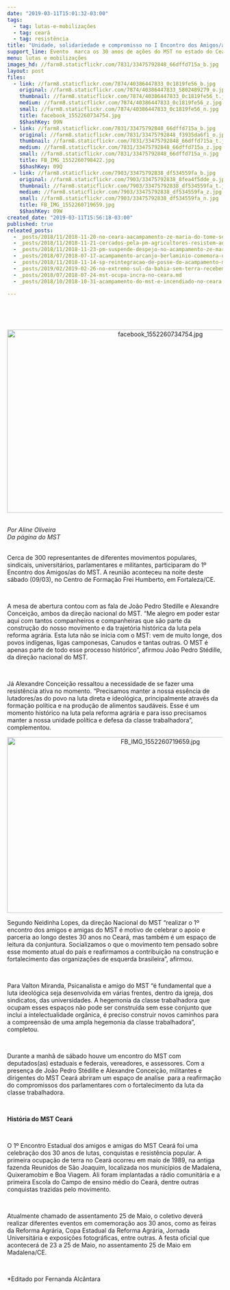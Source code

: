 ```yaml
---
date: "2019-03-11T15:01:32-03:00"
tags:
  - tag: lutas-e-mobilizações
  - tag: ceará
  - tag: resistência
title: "Unidade, solidariedade e compromisso no I Encontro dos Amigos/as do MST no Ceará"
support_line: Evento  marca os 30 anos de ações do MST no estado do Ceará e recebe diretores nacionais
menu: lutas e mobilizações
images_hd: //farm8.staticflickr.com/7831/33475792848_66dffd715a_b.jpg
layout: post
files:
  - link: //farm8.staticflickr.com/7874/40386447833_0c1819fe56_b.jpg
    original: //farm8.staticflickr.com/7874/40386447833_5802489279_o.jpg
    thumbnail: //farm8.staticflickr.com/7874/40386447833_0c1819fe56_t.jpg
    medium: //farm8.staticflickr.com/7874/40386447833_0c1819fe56_z.jpg
    small: //farm8.staticflickr.com/7874/40386447833_0c1819fe56_n.jpg
    title: facebook_1552260734754.jpg
    $$hashKey: 09N
  - link: //farm8.staticflickr.com/7831/33475792848_66dffd715a_b.jpg
    original: //farm8.staticflickr.com/7831/33475792848_f3935da6f1_o.jpg
    thumbnail: //farm8.staticflickr.com/7831/33475792848_66dffd715a_t.jpg
    medium: //farm8.staticflickr.com/7831/33475792848_66dffd715a_z.jpg
    small: //farm8.staticflickr.com/7831/33475792848_66dffd715a_n.jpg
    title: FB_IMG_1552260798422.jpg
    $$hashKey: 09Q
  - link: //farm8.staticflickr.com/7903/33475792838_df534559fa_b.jpg
    original: //farm8.staticflickr.com/7903/33475792838_8fea4f5dde_o.jpg
    thumbnail: //farm8.staticflickr.com/7903/33475792838_df534559fa_t.jpg
    medium: //farm8.staticflickr.com/7903/33475792838_df534559fa_z.jpg
    small: //farm8.staticflickr.com/7903/33475792838_df534559fa_n.jpg
    title: FB_IMG_1552260719659.jpg
    $$hashKey: 09W
created_date: "2019-03-11T15:56:18-03:00"
published: true
releated_posts:
  - _posts/2018/11/2018-11-20-no-ceara-aacampamento-ze-maria-do-tome-sofre-ameaca-de-despejo.md
  - _posts/2018/11/2018-11-21-cercados-pela-pm-agricultores-resistem-ao-despejo-de-150-familias-em-limoeiro-ce.md
  - _posts/2018/11/2018-11-23-pm-suspende-despejo-no-acampamento-ze-maria-do-tome-e-familias-seguem-na-resistencia.md
  - _posts/2018/07/2018-07-17-acampamento-arcanjo-berlaminio-comemora-um-ano-de-resistencia-na-paraiba.md
  - _posts/2018/11/2018-11-14-sp-reintegracao-de-posse-do-acampamento-marielle-vive-e-adiado.md
  - _posts/2019/02/2019-02-26-no-extremo-sul-da-bahia-sem-terra-recebem-a-imissao-de-posse.md
  - _posts/2018/07/2018-07-24-mst-ocupa-incra-no-ceara.md
  - _posts/2018/10/2018-10-31-acampamento-do-mst-e-incendiado-no-ceara.md

---
```

<p>&nbsp;</p>

<p>&nbsp;</p>

<p style="text-align:center"><img alt="facebook_1552260734754.jpg" height="427" src="//farm8.staticflickr.com/7874/40386447833_0c1819fe56_b.jpg" width="700" /></p>

<p><br />
<em>Por Aline Oliveira<br />
Da p&aacute;gina do MST</em></p>

<p><br />
Cerca de 300 representantes de diferentes movimentos populares, sindicais, universit&aacute;rios, parlamentares e militantes, participaram do 1&ordm; Encontro dos Amigos/as do MST. A reuni&atilde;o aconteceu na noite deste s&aacute;bado (09/03), no Centro de Forma&ccedil;&atilde;o Frei Humberto, em Fortaleza/CE.</p>

<p>&nbsp;</p>

<p>A mesa de abertura contou com as fala de Jo&atilde;o Pedro Stedille e Alexandre Concei&ccedil;&atilde;o, ambos da dire&ccedil;&atilde;o nacional do MST. &ldquo;Me alegro em poder estar aqui com tantos companheiros e companheiras que s&atilde;o parte da constru&ccedil;&atilde;o do nosso movimento e da trajet&oacute;ria hist&oacute;rica da luta pela reforma agr&aacute;ria. Esta luta n&atilde;o se inicia com o MST: vem de muito longe, dos povos ind&iacute;genas, ligas camponesas, Canudos e tantas outras. O MST &eacute; apenas parte de todo esse processo hist&oacute;rico&rdquo;, afirmou Jo&atilde;o Pedro St&eacute;dille, da dire&ccedil;&atilde;o nacional do MST.</p>

<p>&nbsp;</p>

<p>J&aacute; Alexandre Concei&ccedil;&atilde;o ressaltou a necessidade de se fazer uma resist&ecirc;ncia ativa no momento. &ldquo;Precisamos manter a nossa ess&ecirc;ncia de lutadores/as do povo na luta direta e ideol&oacute;gica, principalmente atrav&eacute;s da forma&ccedil;&atilde;o pol&iacute;tica e na produ&ccedil;&atilde;o de alimentos saud&aacute;veis. Esse &eacute; um momento hist&oacute;rico na luta pela reforma agr&aacute;ria e para isso precisamos manter a nossa unidade pol&iacute;tica e defesa da classe trabalhadora&rdquo;, complementou.</p>

<p style="text-align:center"><img alt="FB_IMG_1552260719659.jpg" height="410" src="//farm8.staticflickr.com/7903/33475792838_df534559fa_b.jpg" width="700" /></p>

<p>Segundo Neidinha Lopes, da dire&ccedil;&atilde;o Nacional do MST &ldquo;realizar o 1&ordm; encontro dos amigos e amigas do MST &eacute; motivo de celebrar o apoio e parceria ao longo destes 30 anos no Cear&aacute;, mas tamb&eacute;m &eacute; um espa&ccedil;o de leitura da conjuntura. Socializamos o que o movimento tem pensado sobre esse momento atual do pa&iacute;s e reafirmamos a contribui&ccedil;&atilde;o na constru&ccedil;&atilde;o e fortalecimento das organiza&ccedil;&otilde;es de esquerda brasileira&rdquo;, afirmou.</p>

<p>&nbsp;</p>

<p>Para Valton Miranda, Psicanalista e amigo do MST &ldquo;&eacute; fundamental que a luta ideol&oacute;gica seja desenvolvida em v&aacute;rias frentes, dentro da igreja, dos sindicatos, das universidades. A hegemonia da classe trabalhadora que ocupam esses espa&ccedil;os n&atilde;o pode ser constru&iacute;da sem esse conjunto que inclui a intelectualidade org&acirc;nica, &eacute; preciso construir novos caminhos para a compreens&atilde;o de uma ampla hegemonia da classe trabalhadora&rdquo;, completou.</p>

<p>&nbsp;</p>

<p>Durante a manh&atilde; de s&aacute;bado houve um encontro do MST com deputados(as) estaduais e federais, vereadores, e assessores. Com a presen&ccedil;a de Jo&atilde;o Pedro St&eacute;dille e Alexandre Concei&ccedil;&atilde;o, militantes e dirigentes do MST Cear&aacute; abriram um espa&ccedil;o de analise&nbsp; para a reafirma&ccedil;&atilde;o do compromissos dos parlamentares com o fortalecimento da luta da classe trabalhadora.</p>

<p>&nbsp;</p>

<p><strong>Hist&oacute;ria do MST Cear&aacute;</strong></p>

<p>&nbsp;</p>

<p>O 1&ordm; Encontro Estadual dos amigos e amigas do MST Cear&aacute; foi uma celebra&ccedil;&atilde;o dos 30 anos de lutas, conquistas e resist&ecirc;ncia popular. A primeira ocupa&ccedil;&atilde;o de terra no Cear&aacute; ocorreu em maio de 1989, na antiga fazenda Reunidos de S&atilde;o Joaquim, localizada nos munic&iacute;pios de Madalena, Quixeramobim e Boa Viagem. Ali foram implantadas a r&aacute;dio comunit&aacute;ria e a primeira Escola do Campo de ensino m&eacute;dio do Cear&aacute;, dentre outras conquistas trazidas pelo movimento.</p>

<p>&nbsp;</p>

<p>Atualmente chamado de assentamento 25 de Maio, o coletivo dever&aacute; realizar diferentes eventos em comemora&ccedil;&atilde;o aos 30 anos, como as feiras da Reforma Agr&aacute;ria, Copa Estadual da Reforma Agr&aacute;ria, Jornada Universit&aacute;ria e exposi&ccedil;&otilde;es fotogr&aacute;ficas, entre outras. A festa oficial que acontecer&aacute; de 23 a 25 de Maio, no assentamento 25 de Maio em Madalena/CE.</p>

<p>&nbsp;</p>

<p>*Editado por Fernanda Alc&acirc;ntara</p>
